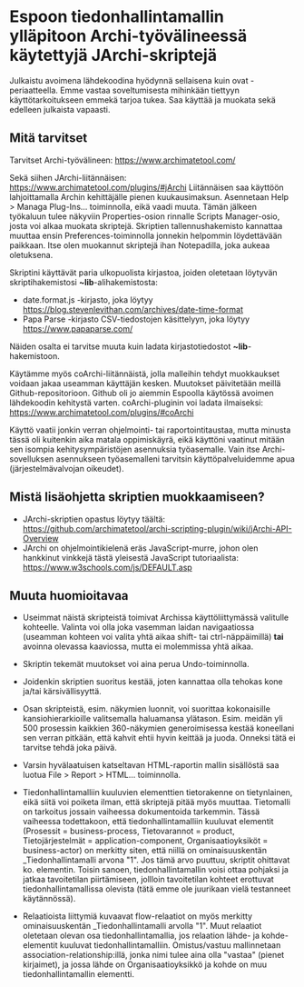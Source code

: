 # Espoon tiedonhallintamallin ylläpitoon Archi-työvälineessä käytettyjä JArchi-skriptejä

Julkaistu avoimena lähdekoodina hyödynnä sellaisena kuin ovat -periaatteella. Emme vastaa
soveltumisesta mihinkään tiettyyn käyttötarkoitukseen emmekä tarjoa tukea. Saa käyttää 
ja muokata sekä edelleen julkaista vapaasti.

## Mitä tarvitset

Tarvitset Archi-työvälineen: https://www.archimatetool.com/

Sekä siihen JArchi-liitännäisen: https://www.archimatetool.com/plugins/#jArchi
Liitännäisen saa käyttöön lahjoittamalla Archin kehittäjälle pienen kuukausimaksun. 
Asennetaan Help > Managa Plug-Ins... toiminnolla, eikä vaadi muuta.
Tämän jälkeen työkaluun tulee näkyviin Properties-osion rinnalle Scripts Manager-osio,
josta voi alkaa muokata skriptejä. Skriptien tallennushakemisto kannattaa muuttaa ensin
Preferences-toiminnolla jonnekin helpommin löydettävään paikkaan. Itse olen muokannut
skriptejä ihan Notepadilla, joka aukeaa oletuksena.

Skriptini käyttävät paria ulkopuolista kirjastoa, joiden oletetaan löytyvän skriptihakemistosi
**~lib**-alihakemistosta:

* date.format.js -kirjasto, joka löytyy https://blog.stevenlevithan.com/archives/date-time-format
* Papa Parse -kirjasto CSV-tiedostojen käsittelyyn, joka löytyy https://www.papaparse.com/

Näiden osalta ei tarvitse muuta kuin ladata kirjastotiedostot **~lib**-hakemistoon.

Käytämme myös coArchi-liitännäistä, jolla malleihin tehdyt muokkaukset voidaan jakaa useamman
käyttäjän kesken. Muutokset päivitetään meillä Github-repositorioon. Github oli jo aiemmin
Espoolla käytössä avoimen lähdekoodin kehitystä varten. coArchi-pluginin voi ladata ilmaiseksi:
https://www.archimatetool.com/plugins/#coArchi

Käyttö vaatii jonkin verran ohjelmointi- tai raportointitaustaa, mutta minusta tässä oli kuitenkin aika 
matala oppimiskäyrä, eikä käyttöni vaatinut mitään sen isompia kehitysympäristöjen asennuksia työasemalle.
Vain itse Archi-sovelluksen asennukseen työasemalleni tarvitsin käyttöpalveluidemme apua 
(järjestelmävalvojan oikeudet).

## Mistä lisäohjetta skriptien muokkaamiseen?

- JArchi-skriptien opastus löytyy täältä: https://github.com/archimatetool/archi-scripting-plugin/wiki/jArchi-API-Overview
- JArchi on ohjelmointikielenä eräs JavaScript-murre, johon olen hankkinut vinkkejä tästä yleisestä JavaScript tutoriaalista:
https://www.w3schools.com/js/DEFAULT.asp 

## Muuta huomioitavaa

- Useimmat näistä skripteistä toimivat Archissa käyttöliittymässä valitulle kohteelle. Valinta voi olla joka 
vasemman laidan navigaatiossa (useamman kohteen voi valita yhtä aikaa shift- tai ctrl-näppäimillä) **tai** 
avoinna olevassa kaaviossa, mutta ei molemmissa yhtä aikaa.

- Skriptin tekemät muutokset voi aina perua Undo-toiminnolla.

- Joidenkin skriptien suoritus kestää, joten kannattaa olla tehokas kone ja/tai kärsivällisyyttä.

- Osan skripteistä, esim. näkymien luonnit, voi suorittaa kokonaisille kansiohierarkioille 
valitsemalla haluamansa ylätason. Esim. meidän yli 500 prosessin kaikkien 360-näkymien generoimisessa 
kestää koneellani sen verran pitkään, että kahvit ehtii hyvin keittää ja juoda. Onneksi tätä ei 
tarvitse tehdä joka päivä.

- Varsin hyvälaatuisen katseltavan HTML-raportin mallin sisällöstä saa luotua File > Report > HTML... toiminnolla.

- Tiedonhallintamalliin kuuluvien elementtien tietorakenne on tietynlainen, eikä siitä voi poiketa ilman,
että skriptejä pitää myös muuttaa. Tietomalli on tarkoitus jossain vaiheessa dokumentoida tarkemmin. Tässä
vaiheessa todettakoon, että tiedonhallintamalliin kuuluvat elementit (Prosessit = business-process, 
Tietovarannot = product, Tietojärjestelmät = application-component, Organisaatioyksiköt = business-actor)
on merkitty siten, että niillä on ominaisuuskentän \_Tiedonhallintamalli arvona "1". Jos tämä arvo puuttuu,
skriptit ohittavat ko. elementin. Toisin sanoen, tiedonhallintamallin voisi ottaa pohjaksi ja jatkaa
tavoitetilan piirtämiseen, jollloin tavoitetilan kohteet erottuvat tiedonhallintamallissa olevista
(tätä emme ole juurikaan vielä testanneet käytännössä).

- Relaatioista liittymiä kuvaavat flow-relaatiot on myös merkitty ominaisuuskentän \_Tiedonhallintamalli 
arvolla "1". Muut relaatiot oletetaan olevan osa tiedonhallintamallia, jos relaation lähde- ja kohde-elementit
kuuluvat tiedonhallintamalliin. Omistus/vastuu mallinnetaan association-relationship:illä, jonka nimi tulee
aina olla "vastaa" (pienet kirjaimet), ja jossa lähde on Organisaatioyksikkö ja kohde on muu tiedonhallintamallin
elementti.

